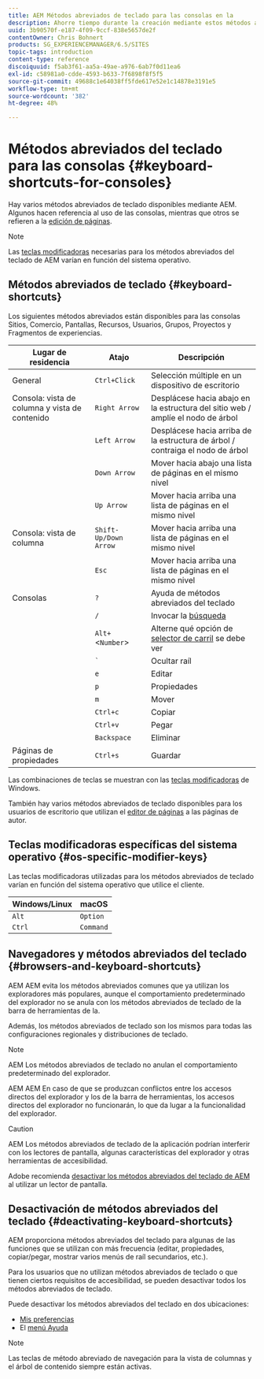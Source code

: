 ```yaml
---
title: AEM Métodos abreviados de teclado para las consolas en la
description: Ahorre tiempo durante la creación mediante estos métodos abreviados del teclado.
uuid: 3b90570f-e187-4f09-9ccf-838e5657de2f
contentOwner: Chris Bohnert
products: SG_EXPERIENCEMANAGER/6.5/SITES
topic-tags: introduction
content-type: reference
discoiquuid: f5ab3f61-aa5a-49ae-a976-6ab7f0d11ea6
exl-id: c58981a0-cdde-4593-b633-7f6898f8f5f5
source-git-commit: 49688c1e64038ff5fde617e52e1c14878e3191e5
workflow-type: tm+mt
source-wordcount: '382'
ht-degree: 48%

---
```


# Métodos abreviados del teclado para las consolas  {#keyboard-shortcuts-for-consoles}

Hay varios métodos abreviados de teclado disponibles mediante AEM. Algunos hacen referencia al uso de las consolas, mientras que otros se refieren a la [edición de páginas](/help/sites-authoring/page-authoring-keyboard-shortcuts.md).

>[!NOTE]
>
>Las [teclas modificadoras](/help/sites-authoring/keyboard-shortcuts.md#os-specific-modifier-keys) necesarias para los métodos abreviados del teclado de AEM varían en función del sistema operativo.

## Métodos abreviados de teclado {#keyboard-shortcuts}

Los siguientes métodos abreviados están disponibles para las consolas Sitios, Comercio, Pantallas, Recursos, Usuarios, Grupos, Proyectos y Fragmentos de experiencias.

| Lugar de residencia | Atajo | Descripción |
|---|---|---|
| General | `Ctrl+Click` | Selección múltiple en un dispositivo de escritorio |
| Consola: vista de columna y vista de contenido | `Right Arrow` | Desplácese hacia abajo en la estructura del sitio web / amplíe el nodo de árbol |
|  | `Left Arrow` | Desplácese hacia arriba de la estructura de árbol / contraiga el nodo de árbol |
|  | `Down Arrow` | Mover hacia abajo una lista de páginas en el mismo nivel |
|  | `Up Arrow` | Mover hacia arriba una lista de páginas en el mismo nivel |
| Consola: vista de columna | `Shift-Up/Down Arrow` | Mover hacia arriba una lista de páginas en el mismo nivel |
|  | `Esc` | Mover hacia arriba una lista de páginas en el mismo nivel |
| Consolas | `?` | Ayuda de métodos abreviados del teclado |
|  | `/` | Invocar la [búsqueda](/help/sites-authoring/search.md) |
|  | `Alt+`&lt;`Number`> | Alterne qué opción de [selector de carril](/help/sites-authoring/basic-handling.md#rail-selector) se debe ver |
|  | ``` ` ``` | Ocultar raíl |
|  | `e` | Editar |
|  | `p` | Propiedades |
|  | `m` | Mover |
|  | `Ctrl+c` | Copiar |
|  | `Ctrl+v` | Pegar |
|  | `Backspace` | Eliminar |
| Páginas de propiedades | `Ctrl+s` | Guardar |

Las combinaciones de teclas se muestran con las [teclas modificadoras](/help/sites-authoring/keyboard-shortcuts.md#os-specific-modifier-keys) de Windows.

También hay varios métodos abreviados de teclado disponibles para los usuarios de escritorio que utilizan el [editor de páginas](/help/sites-authoring/page-authoring-keyboard-shortcuts.md) a las páginas de autor.

## Teclas modificadoras específicas del sistema operativo {#os-specific-modifier-keys}

Las teclas modificadoras utilizadas para los métodos abreviados de teclado varían en función del sistema operativo que utilice el cliente.

| Windows/Linux | macOS |
|---|---|
| `Alt` | `Option` |
| `Ctrl` | `Command` |

## Navegadores y métodos abreviados del teclado {#browsers-and-keyboard-shortcuts}

AEM AEM evita los métodos abreviados comunes que ya utilizan los exploradores más populares, aunque el comportamiento predeterminado del explorador no se anula con los métodos abreviados de teclado de la barra de herramientas de la.

Además, los métodos abreviados de teclado son los mismos para todas las configuraciones regionales y distribuciones de teclado.

>[!NOTE]
>
>AEM Los métodos abreviados de teclado no anulan el comportamiento predeterminado del explorador.
>
>AEM AEM En caso de que se produzcan conflictos entre los accesos directos del explorador y los de la barra de herramientas, los accesos directos del explorador no funcionarán, lo que da lugar a la funcionalidad del explorador.

>[!CAUTION]
>
>AEM Los métodos abreviados de teclado de la aplicación podrían interferir con los lectores de pantalla, algunas características del explorador y otras herramientas de accesibilidad.
>
>Adobe recomienda [desactivar los métodos abreviados del teclado de AEM](/help/sites-authoring/keyboard-shortcuts.md#deactivating-keyboard-shortcuts) al utilizar un lector de pantalla.

## Desactivación de métodos abreviados del teclado {#deactivating-keyboard-shortcuts}

AEM proporciona métodos abreviados del teclado para algunas de las funciones que se utilizan con más frecuencia (editar, propiedades, copiar/pegar, mostrar varios menús de raíl secundarios, etc.).

Para los usuarios que no utilizan métodos abreviados de teclado o que tienen ciertos requisitos de accesibilidad, se pueden desactivar todos los métodos abreviados de teclado.

Puede desactivar los métodos abreviados del teclado en dos ubicaciones:

* [Mis preferencias](/help/sites-authoring/user-properties.md#my-preferences)
* El [menú Ayuda](/help/sites-authoring/basic-handling.md#accessing-help)

>[!NOTE]
>
>Las teclas de método abreviado de navegación para la vista de columnas y el árbol de contenido siempre están activas.
